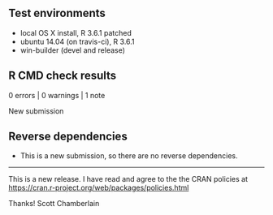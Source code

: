 ## Test environments

* local OS X install, R 3.6.1 patched
* ubuntu 14.04 (on travis-ci), R 3.6.1
* win-builder (devel and release)

## R CMD check results

0 errors | 0 warnings | 1 note

New submission

## Reverse dependencies

* This is a new submission, so there are no reverse dependencies.

---

This is a new release. I have read and agree to the the
CRAN policies at https://cran.r-project.org/web/packages/policies.html

Thanks!
Scott Chamberlain
